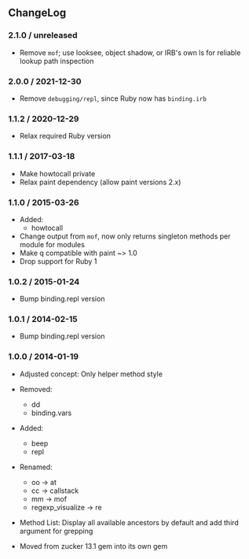 ## ChangeLog

### 2.1.0 / unreleased

* Remove `mof`; use looksee, object shadow, or IRB's own ls for reliable lookup path inspection

### 2.0.0 / 2021-12-30

* Remove `debugging/repl`, since Ruby now has `binding.irb`

### 1.1.2 / 2020-12-29

* Relax required Ruby version

### 1.1.1 / 2017-03-18

* Make howtocall private
* Relax paint dependency (allow paint versions 2.x)

### 1.1.0 / 2015-03-26

* Added:
  * howtocall
* Change output from `mof`, now only returns singleton methods per module for modules
* Make q compatible with paint ~> 1.0
* Drop support for Ruby 1


### 1.0.2 / 2015-01-24

* Bump binding.repl version


### 1.0.1 / 2014-02-15

* Bump binding.repl version


### 1.0.0 / 2014-01-19

* Adjusted concept: Only helper method style
* Removed:
  * dd
  * binding.vars

* Added:
  * beep
  * repl

* Renamed:
  * oo -> at
  * cc -> callstack
  * mm -> mof
  * regexp_visualize -> re

* Method List: Display all available ancestors by default and add third argument for grepping
* Moved from zucker 13.1 gem into its own gem

